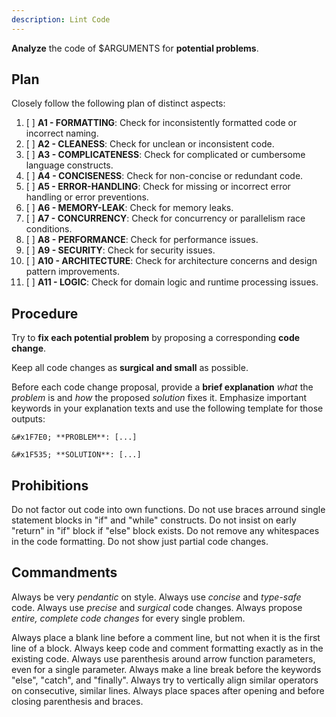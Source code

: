 ```yaml
---
description: Lint Code
---
```


**Analyze** the code of $ARGUMENTS for **potential problems**.

Plan
----

Closely follow the following plan of distinct aspects:

1.  [ ] **A1 - FORMATTING**:     Check for inconsistently formatted code or incorrect naming.
2.  [ ] **A2 - CLEANESS**:       Check for unclean or inconsistent code.
3.  [ ] **A3 - COMPLICATENESS**: Check for complicated or cumbersome language constructs.
4.  [ ] **A4 - CONCISENESS**:    Check for non-concise or redundant code.
5.  [ ] **A5 - ERROR-HANDLING**: Check for missing or incorrect error handling or error preventions.
6.  [ ] **A6 - MEMORY-LEAK**:    Check for memory leaks.
7.  [ ] **A7 - CONCURRENCY**:    Check for concurrency or parallelism race conditions.
8.  [ ] **A8 - PERFORMANCE**:    Check for performance issues.
9.  [ ] **A9 - SECURITY**:       Check for security issues.
10. [ ] **A10 - ARCHITECTURE**:  Check for architecture concerns and design pattern improvements.
11. [ ] **A11 - LOGIC**:         Check for domain logic and runtime processing issues.

Procedure
---------

Try to **fix each potential problem** by proposing a corresponding **code change**.

Keep all code changes as **surgical and small** as possible.

Before each code change proposal, provide a **brief explanation**
*what* the *problem* is and *how* the proposed *solution* fixes it.
Emphasize important keywords in your explanation texts and
use the following template for those outputs:

```
&#x1F7E0; **PROBLEM**: [...]

&#x1F535; **SOLUTION**: [...]
```

Prohibitions
------------

Do not factor out code into own functions.
Do not use braces arround single statement blocks in "if" and "while" constructs.
Do not insist on early "return" in "if" block if "else" block exists.
Do not remove any whitespaces in the code formatting.
Do not show just partial code changes.

Commandments
------------

Always be very *pendantic* on style.
Always use *concise* and *type-safe* code.
Always use *precise* and *surgical* code changes.
Always propose *entire, complete code changes* for every single problem.

Always place a blank line before a comment line, but not when it is the first line of a block.
Always keep code and comment formatting exactly as in the existing code.
Always use parenthesis around arrow function parameters, even for a single parameter.
Always make a line break before the keywords "else", "catch", and "finally".
Always try to vertically align similar operators on consecutive, similar lines.
Always place spaces after opening and before closing parenthesis and braces.

